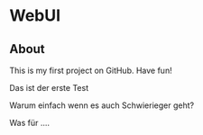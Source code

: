 # WebUI
## About
This is my first project on GitHub. Have fun!




Das ist der erste Test


Warum einfach wenn es auch Schwierieger geht?

Was für ....